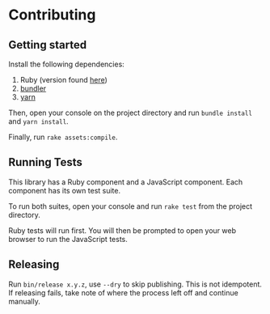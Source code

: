 # Contributing
## Getting started
Install the following dependencies:

1. Ruby (version found [here](./.ruby-version))
2. [bundler](https://bundler.io/)
3. [yarn](https://yarnpkg.com/)

Then, open your console on the project directory and run `bundle install` and `yarn install`.

Finally, run `rake assets:compile`.

## Running Tests
This library has a Ruby component and a JavaScript component. Each component has its own test suite.

To run both suites, open your console and run `rake test` from the project directory.

Ruby tests will run first. You will then be prompted to open your web browser to run the JavaScript tests.

## Releasing

Run `bin/release x.y.z`, use `--dry` to skip publishing. This is not idempotent. If releasing fails, take note of where the process left off and continue manually.
